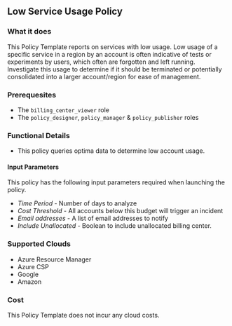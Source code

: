 ## Low Service Usage Policy

### What it does

This Policy Template reports on services with low usage. Low usage of a specific service in a region by an account is often indicative of tests or experiments by users, which often are forgotten and left running. Investigate this usage to determine if it should be terminated or potentially consolidated into a larger account/region for ease of management.

### Prerequesites
- The `billing_center_viewer` role
- The `policy_designer`, `policy_manager` & `policy_publisher` roles

### Functional Details

- This policy queries optima data to determine low account usage. 

#### Input Parameters

This policy has the following input parameters required when launching the policy.

- *Time Period* - Number of days to analyze
- *Cost Threshold* - All accounts below this budget will trigger an incident
- *Email addresses* - A list of email addresses to notify
- *Include Unallocated* - Boolean to include unallocated billing center. 

### Supported Clouds

- Azure Resource Manager
- Azure CSP
- Google
- Amazon

### Cost

This Policy Template does not incur any cloud costs.